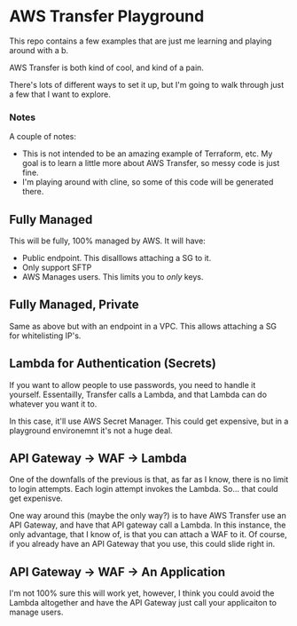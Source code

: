 
# AWS Transfer Playground

This repo contains a few examples that are just me learning and playing around with a b.

AWS Transfer is both kind of cool, and kind of a pain.

There's lots of different ways to set it up, but I'm going to walk through just a few that I want to explore.


### Notes
A couple of notes:

* This is not intended to be an amazing example of Terraform, etc.  My goal is to learn a little more about AWS Transfer, so messy code is just fine.
* I'm playing around with cline, so some of this code will be generated there.

## Fully Managed

This will be fully, 100% managed by AWS.  It will have:

* Public endpoint. This disalllows attaching a SG to it.
* Only support SFTP
* AWS Manages users. This limits you to _only_ keys.

## Fully Managed, Private

Same as above but with an endpoint in a VPC. This allows attaching a SG for whitelisting IP's.

## Lambda for Authentication (Secrets)

If you want to allow people to use passwords, you need to handle it yourself.  Essentailly, Transfer calls a Lambda, and that Lambda can do whatever you want it to.

In this case, it'll use AWS Secret Manager.  This could get expensive, but in a playground environemnt it's not a huge deal.

## API Gateway -> WAF -> Lambda

One of the downfalls of the previous is that, as far as I know, there is no limit to login attempts.  Each login attempt invokes the Lambda.  So... that could get expenisve.

One way around this (maybe the only way?) is to have AWS Transfer use an API Gateway, and have that API gateway call a Lambda.  In this instance, the only advantage, that I know of, is that you can attach a WAF to it.  Of course, if you already have an API Gateway that you use, this could slide right in.

## API Gateway -> WAF -> An Application

I'm not 100% sure this will work yet, however, I think you could avoid the Lambda altogether and have the API Gateway just call your applicaiton to manage users.
